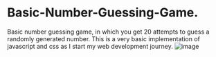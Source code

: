 # Basic-Number-Guessing-Game.
Basic number guessing game, in which you get 20 attempts to guess a randomly generated number. This is a very basic implementation of javascript and css as I start my web development journey.
![image](https://user-images.githubusercontent.com/91331117/150555422-379714b1-e9d5-4963-a9bf-2d8fcb5e856b.png)
